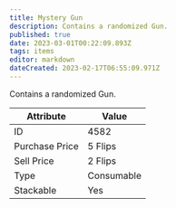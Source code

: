 ```yaml
---
title: Mystery Gun
description: Contains a randomized Gun.
published: true
date: 2023-03-01T00:22:09.893Z
tags: items
editor: markdown
dateCreated: 2023-02-17T06:55:09.971Z
---
```


Contains a randomized Gun.

|Attribute|Value|
|-|-|
|ID|4582|
|Purchase Price|5 Flips|
|Sell Price|2 Flips|
|Type|Consumable|
|Stackable|Yes|

